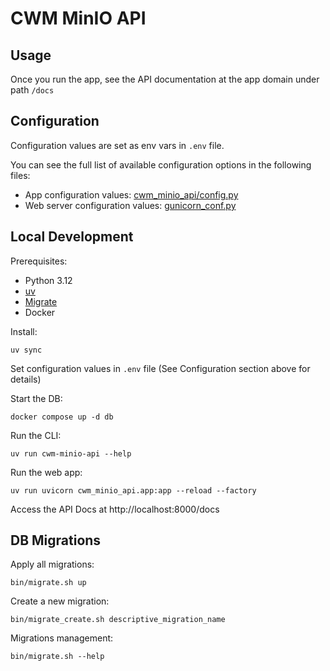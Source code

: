 # CWM MinIO API

## Usage

Once you run the app, see the API documentation at the app domain under path `/docs`

## Configuration

Configuration values are set as env vars in `.env` file.

You can see the full list of available configuration options in the following files:

* App configuration values: [cwm_minio_api/config.py](cwm_minio_api/config.py)
* Web server configuration values: [gunicorn_conf.py](gunicorn_conf.py)

## Local Development

Prerequisites:

* Python 3.12
* [uv](https://pypi.org/project/uv/)
* [Migrate](https://github.com/golang-migrate/migrate/tree/master/cmd/migrate#installation)
* Docker

Install:

```
uv sync
```

Set configuration values in `.env` file (See Configuration section above for details)

Start the DB:

```
docker compose up -d db
```

Run the CLI:

```shell
uv run cwm-minio-api --help
```

Run the web app:

```
uv run uvicorn cwm_minio_api.app:app --reload --factory
```

Access the API Docs at http://localhost:8000/docs


## DB Migrations

Apply all migrations:

```
bin/migrate.sh up
```

Create a new migration:

```
bin/migrate_create.sh descriptive_migration_name
```

Migrations management:

```
bin/migrate.sh --help
```
